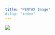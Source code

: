 ```yaml
---
title: "PENTAX Image"
#slug: "index"
---
```


[![](/wp-content/2011/12/102-300x225.jpg)](/wp-content/2011/12/102.jpg)